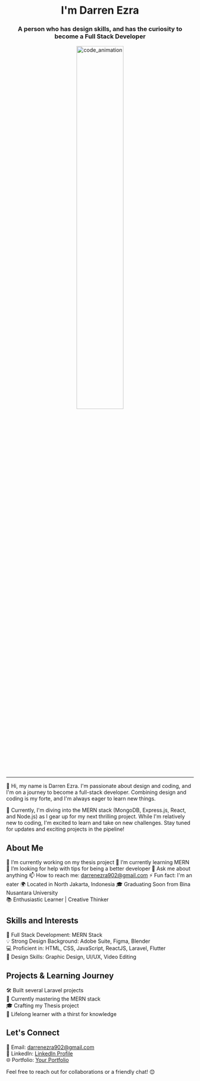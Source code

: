 
<div align="center">
<h1>I'm Darren Ezra</h1>
<h3>A person who has design skills, and has the curiosity to become a Full Stack Developer</h3>
</div>

<div widt="100%" align="center">
  <img alt="code_animation" width="50%" src="https://cdn.dribbble.com/users/1187836/screenshots/6539429/programer.gif" />  
</div>

<hr />
👋 Hi, my name is Darren Ezra. I'm passionate about design and coding, and I'm on a journey to become a full-stack developer. Combining design and coding is my forte, and I'm always eager to learn new things.

🚀 Currently, I'm diving into the MERN stack (MongoDB, Express.js, React, and Node.js) as I gear up for my next thrilling project. While I'm relatively new to coding, I'm excited to learn and take on new challenges. Stay tuned for updates and exciting projects in the pipeline!

## About Me

🔭 I’m currently working on my thesis project 
🌱 I’m currently learning MERN 
🤔 I’m looking for help with tips for being a better developer 
💬 Ask me about anything 
📫 How to reach me: darrenezra902@gmail.com 
⚡ Fun fact: I'm an eater
🌍 Located in North Jakarta, Indonesia 
🎓 Graduating Soon from Bina Nusantara University  
📚 Enthusiastic Learner | Creative Thinker  

## Skills and Interests

🚀 Full Stack Development: MERN Stack  
💡 Strong Design Background: Adobe Suite, Figma, Blender  
💻 Proficient in: HTML, CSS, JavaScript, ReactJS, Laravel, Flutter  
🎨 Design Skills: Graphic Design, UI/UX, Video Editing

## Projects & Learning Journey

🛠️ Built several Laravel projects  
📘 Currently mastering the MERN stack  
🎓 Crafting my Thesis project  
🌱 Lifelong learner with a thirst for knowledge  

## Let's Connect

📧 Email: darrenezra902@gmail.com  
💼 LinkedIn: [LinkedIn Profile](https://www.linkedin.com/in/darren-ezra-9090/)  
🌐 Portfolio: [Your Portfolio](https://dsite.netlify.com)  

Feel free to reach out for collaborations or a friendly chat! 😊
